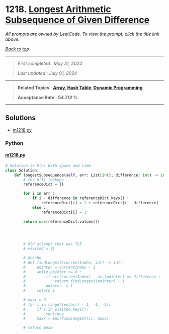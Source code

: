 # 1218. [Longest Arithmetic Subsequence of Given Difference](<https://leetcode.com/problems/longest-arithmetic-subsequence-of-given-difference>)

*All prompts are owned by LeetCode. To view the prompt, click the title link above.*

*[Back to top](<../README.md>)*

------

> *First completed : May 31, 2024*
>
> *Last updated : July 01, 2024*

------

> **Related Topics** : **[Array](<by_topic/Array.md>), [Hash Table](<by_topic/Hash Table.md>), [Dynamic Programming](<by_topic/Dynamic Programming.md>)**
>
> **Acceptance Rate** : **54.712 %**

------

## Solutions

- [m1218.py](<../my-submissions/m1218.py>)
### Python
#### [m1218.py](<../my-submissions/m1218.py>)
```Python
# Solution is O(n) both space and time
class Solution:
    def longestSubsequence(self, arr: List[int], difference: int) -> int:
        # for O(1) lookups
        referenceDict = {}

        for i in arr :
            if i - difference in referenceDict.keys() :
                referenceDict[i] = 1 + referenceDict[i - difference]
            else :
                referenceDict[i] = 1
            
        return max(referenceDict.values())
        



        # Old attempt that was TLE
        # visited = {}

        # @cache
        # def findLongest(currentIndex: int) -> int:
        #     pointer = currentIndex - 1
        #     while pointer >= 0 :
        #         if arr[currentIndex] - arr[pointer] == difference :
        #             return findLongest(pointer) + 1
        #         pointer -= 1
        #     return 1
        
        # maxx = 0
        # for i in range(len(arr) - 1, -1, -1):
        #     if i in visited.keys():
        #         continue
        #     maxx = max(findLongest(i), maxx)

        # return maxx
```

